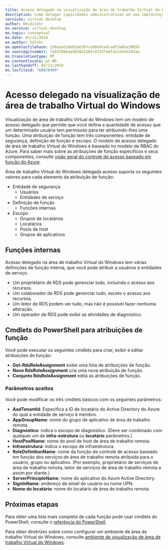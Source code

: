 ```yaml
---
title: Acesso delegado na visualização de área de trabalho Virtual do Windows - Azure
description: Como delegar capacidades administrativas em uma implantação de visualização de área de trabalho Virtual do Windows, incluindo exemplos.
services: virtual-desktop
author: Heidilohr
ms.service: virtual-desktop
ms.topic: conceptual
ms.date: 03/21/2019
ms.author: helohr
ms.openlocfilehash: 250aea52de63a6397ce00e9cadcadf3a8ba39858
ms.sourcegitcommit: 3102f886aa962842303c8753fe8fa5324a52834a
ms.translationtype: MT
ms.contentlocale: pt-BR
ms.lasthandoff: 04/23/2019
ms.locfileid: "60870499"
---
```

# <a name="delegated-access-in-windows-virtual-desktop-preview"></a>Acesso delegado na visualização de área de trabalho Virtual do Windows

Visualização de área de trabalho Virtual do Windows tem um modelo de acesso delegado que permite que você defina a quantidade de acesso que um determinado usuário tem permissão para ter atribuindo-lhes uma função. Uma atribuição de função tem três componentes: entidade de segurança, definição de função e escopo. O modelo de acesso delegado de área de trabalho Virtual do Windows é baseado no modelo de RBAC do Azure. Para saber mais sobre as atribuições de função específicos e seus componentes, consulte [visão geral do controle de acesso baseado em função do Azure](https://docs.microsoft.com/azure/active-directory/role-based-access-built-in-roles).

Área de trabalho Virtual do Windows delegada acesso suporta os seguintes valores para cada elemento da atribuição de função:

* Entidade de segurança
    * Usuários
    * Entidades de serviço
* Definição de função
    * Funções internas
* Escopo
    * Grupos de locatários
    * Locatários
    * Pools de host
    * Grupos de aplicativos

## <a name="built-in-roles"></a>Funções internas

Acesso delegado na área de trabalho Virtual do Windows tem várias definições de função interna, que você pode atribuir a usuários e entidades de serviço.

* Um proprietário de RDS pode gerenciar tudo, incluindo o acesso aos recursos.
* Um colaborador de RDS pode gerenciar tudo, exceto o acesso aos recursos.
* Um leitor de RDS podem ver tudo, mas não é possível fazer nenhuma alteração.
* Um operador de RDS pode exibir as atividades de diagnóstico.

## <a name="powershell-cmdlets-for-role-assignments"></a>Cmdlets do PowerShell para atribuições de função

Você pode executar os seguintes cmdlets para criar, exibir e editar atribuições de função:

* **Get-RdsRoleAssignment** exibe uma lista de atribuições de função.
* **Novo RdsRoleAssignment** cria uma nova atribuição de função.
* **Conjunto RdsRoleAssignment** edita as atribuições de função.

### <a name="accepted-parameters"></a>Parâmetros aceitos

Você pode modificar os três cmdlets básicos com os seguintes parâmetros:

* **AadTenantId**: Especifica a ID de locatário do Active Directory do Azure do qual a entidade de serviço é membro.
* **AppGroupName**: nome do grupo de aplicativo de área de trabalho remota.
* **Diagnóstico**: indica o escopo de diagnóstico. (Deve ser combinado com qualquer um de **infra-estrutura** ou **locatário** parâmetros.)
* **HostPoolName**: nome do pool de host de área de trabalho remota.
* **Infraestrutura**: indica o escopo de infraestrutura.
* **RoleDefinitionName**: nome da função de controle de acesso baseado em função dos serviços de área de trabalho remota atribuída para o usuário, grupo ou aplicativo. (Por exemplo, proprietário de serviços de área de trabalho remota, leitor de serviços de área de trabalho remota e assim por diante.)
* **ServerPrincipleName**: nome do aplicativo do Azure Active Directory.
* **SignInName**: endereço de email do usuário ou nome UPN.
* **Nome do locatário**: nome do locatário de área de trabalho remota.

## <a name="next-steps"></a>Próximas etapas

Para obter uma lista mais completa de cada função pode usar cmdlets do PowerShell, consulte o [referência do PowerShell](/powershell/windows-virtual-desktop/overview).

Para obter diretrizes sobre como configurar um ambiente de área de trabalho Virtual do Windows, consulte [ambiente de visualização de área de trabalho Virtual do Windows](environment-setup.md).
